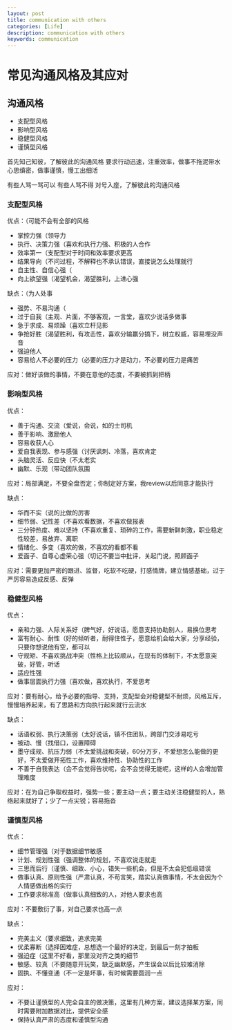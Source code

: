 ```yaml
---
layout: post
title: communication with others
categories: [Life]
description: communication with others
keywords: communication
---
```


# 常见沟通风格及其应对

## 沟通风格

* 支配型风格
* 影响型风格
* 稳健型风格
* 谨慎型风格

首先知己知彼，了解彼此的沟通风格
要求行动迅速，注重效率，做事不拖泥带水
心思缜密，做事谨慎，慢工出细活

有些人骂一骂可以
有些人骂不得
对号入座，了解彼此的沟通风格



### 支配型风格

优点：（可能不会有全部的风格

* 掌控力强（领导力
* 执行、决策力强（喜欢和执行力强、积极的人合作
* 效率第一（支配型对于时间和效率要求更高
* 结果导向（不问过程，不解释也不承认错误，直接说怎么处理就行
* 自主性、自信心强（
* 向上欲望强（渴望机会，渴望胜利，上进心强

缺点：（为人处事

* 强势、不易沟通（
* 过于自我（主观、片面，不够客观，一言堂，喜欢少说话多做事
* 急于求成、易烦躁（喜欢立杆见影
* 争抢好胜（渴望胜利，有攻击性，喜欢分输赢分搞下，树立权威，容易埋没声音
* 强迫他人
* 容易给人不必要的压力（必要的压力才是动力，不必要的压力是痛苦

应对：做好该做的事情，不要在意他的态度，不要被抓到把柄

### 影响型风格

优点：

* 善于沟通、交流（爱说，会说，如的士司机
* 善于影响、激励他人
* 容易收获人心
* 爱自我表现、参与感强（讨厌讽刺、冷落，喜欢肯定
* 头脑灵活、反应快（不太老实
* 幽默、乐观（带动团队氛围

应对：局部满足，不要全盘否定；你制定好方案，我review以后同意才能执行

缺点：

* 华而不实（说的比做的厉害
* 细节弱、记性差（不喜欢看数据，不喜欢做报表
* 三分钟热度、难以坚持（不喜欢重复、琐碎的工作，需要新鲜刺激，职业稳定性较差，易放弃、离职
* 情绪化、多变（喜欢的做，不喜欢的看都不看
* 爱面子、自尊心虚荣心强（切记不要当中批评，关起门说，照顾面子

应对：需要更加严密的跟进、监督，吃软不吃硬，打感情牌，建立情感基础，过于严厉容易造成反感、反弹

### 稳健型风格

优点：

* 亲和力强、人际关系好（脾气好，好说话，愿意支持协助别人，易换位思考
* 富有耐心、耐性（好的倾听者，耐得住性子，愿意给机会给大家，分享经验，只要你想说他有空，都可以
* 守规矩、不喜欢挑战冲突（性格上比较顺从，在现有的体制下，不太愿意突破，好管，听话
* 适应性强
* 做事层面执行力强（喜欢做，喜欢执行，不爱思考

应对：要有耐心，给予必要的指导、支持，支配型会对稳健型不耐烦，风格互斥，慢慢培养起来，有了思路和方向执行起来就行云流水

缺点：

* 话语权弱、执行决策弱（太好说话，镇不住团队，跨部门交涉易吃亏
* 被动、慢（找借口，设置障碍
* 墨守成规、抗压力弱（不太爱挑战和突破，60分万岁，不爱想怎么能做的更好，不太爱做开拓性工作，喜欢维持性、协助性的工作
* 不善于自我表达（会不会觉得告状呢，会不会觉得无能呢，这样的人会增加管理难度

应对：在为自己争取权益时，强势一些；要主动一点；要主动关注稳健型的人，熟络起来就好了；少了一点尖锐；容易拖沓

### 谨慎型风格

优点：

* 细节管理强（对于数据细节敏感
* 计划、规划性强（强调整体的规划，不喜欢说走就走
* 三思而后行（谨慎、细致、小心，错失一些机会，但是不太会犯低级错误
* 做事认真、原则性强（严肃认真，不苟言笑，踏实认真做事情，不太会因为个人情感做出格的实行
* 工作要求标准高（做事认真细致的人，对他人要求也高

应对：不要敷衍了事，对自己要求也高一点

缺点：

* 完美主义（要求细致，追求完美
* 优柔寡断（选择困难症，总想选一个最好的决定，到最后一刻才拍板
* 强迫症（这里不好看，那里没对齐之类的细节
* 敏感、较真（不要随意开玩笑，缺乏幽默感，产生误会以后比较难消除
* 固执、不懂变通（不一定是坏事，有时候需要圆润一点

应对：

* 不要让谨慎型的人完全自主的做决策，这里有几种方案，建议选择某方案，同时需要附加数据对比，提供安全感
* 保持认真严肃的态度和谨慎型沟通













